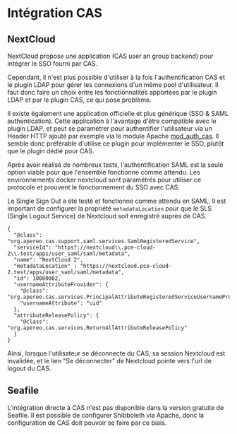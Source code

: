 Intégration CAS
===============

NextCloud
---------

NextCloud propose une application (CAS user an group backend) pour intégrer le SSO fourni par CAS.

Cependant, il n'est plus possible d'utiliser à la fois l'authentification CAS et le plugin LDAP pour gérer les
connexions d'un même pool d'utilisateur. Il faut donc faire un choix entre les fonctionnalités apportées par le plugin 
LDAP et par le plugin CAS, ce qui pose problème.

Il existe également une application officielle et plus générique (SSO & SAML authentication). Cette application à 
l'avantage d'être compatible avec le plugin LDAP, et peut se paramétrer pour authentifier l'utilisateur via un Header 
HTTP ajouté par exemple via le module Apache [mod_auth_cas](https://github.com/apereo/mod_auth_cas). Il semble donc
préférable d'utilise ce plugin pour implémenter le SSO, plutôt que le plugin dédié pour CAS.

Après avoir réalisé de nombreux tests, l'authentification SAML est la seule option viable pour que l'ensemble 
fonctionne comme attendu. Les environnements docker nextcloud sont paramétrés pour utiliser ce protocole et prouvent 
le fonctionnement du SSO avec CAS.

Le Single Sign Out a été testé et fonctionne comme attendu en SAML. Il est important de configurer la propriété 
`metadataLocation` pour que le SLS (Single Logout Service) de Nextcloud soit enregistré auprès de CAS.

```
{
  "@class": "org.apereo.cas.support.saml.services.SamlRegisteredService",
  "serviceId": "https?://nextcloud\\.pce-cloud-2\\.test/apps/user_saml/saml/metadata",
  "name": "NextCloud 2",
  "metadataLocation" : "https://nextcloud.pce-cloud-2.test/apps/user_saml/saml/metadata",
  "id": 10000002,
  "usernameAttributeProvider": {
    "@class": "org.apereo.cas.services.PrincipalAttributeRegisteredServiceUsernameProvider",
    "usernameAttribute": "uid"
  },
  "attributeReleasePolicy": {
    "@class": "org.apereo.cas.services.ReturnAllAttributeReleasePolicy"
  }
}
```

Ainsi, lorsque l'utilisateur se déconnecte du CAS, sa session Nextcloud est invalidée, et le lien "Se déconnecter" de
Nextcloud pointe vers l'url de logout du CAS.

Seafile
-------

L'intégration directe à CAS n'est pas disponible dans la version gratuite de Seafile. Il est possible de configurer
Shibboleth via Apache, donc la configuration de CAS doit pouvoir se faire par ce biais.
